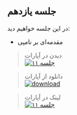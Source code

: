 
## جلسه یازدهم
در این جلسه خواهیم دید:

* مقدمه‌ای بر نامپی



> دیدن در آپارات  
[![جلسه ۱۱](https://www.aparat.com/public/public/images/logo/v2/aparat_logo_fa_color_black_275x100.png)](https://www.aparat.com/video/video/embed/videohash/PO0RF/vt/frame)  




> دانلود از آپارات  
[![download](https://www.aparat.com/public/public/images/logo/v2/aparat_logo_fa_color_black_275x100.png)](http://g1.asset.aparat.com//flv_video_new/4925/544c5dc22ffef9895a00f71e127c236514774514-1080p.mp4)


> لینک در آپارات  
[![جلسه ۱۱](https://www.aparat.com/public/public/images/logo/v2/aparat_logo_fa_color_black_275x100.png)](https://www.aparat.com/v/PO0RF) 








